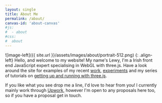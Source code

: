 ```yaml
---
layout: single
title: About Me
permalink: /about/
canvas-id: 'about-canvas'
#js:
#  - about
#css:
#  about
---
```


![image-left]({{ site.url }}/assets/images/about/portrait-512.png)
{: .align-left}
Hello, and welcome to my website! My name's Lewy, I'm a Irish front end JavaScript expert specialising in WebGL with three.js. Have a look around the site for examples of my recent [work](/work/), [experiments](/experiments/) and my series of tutorials on [getting up and running with three.js](/tutorials/). 

If you like what you see drop me a line, I'd love to hear from you! I currently mainly work through [Upwork](https://www.upwork.com/o/profiles/users/_~0138561bc4900bdef8/), however I'm open to any proposals here too, so if you have a proposal get in touch.